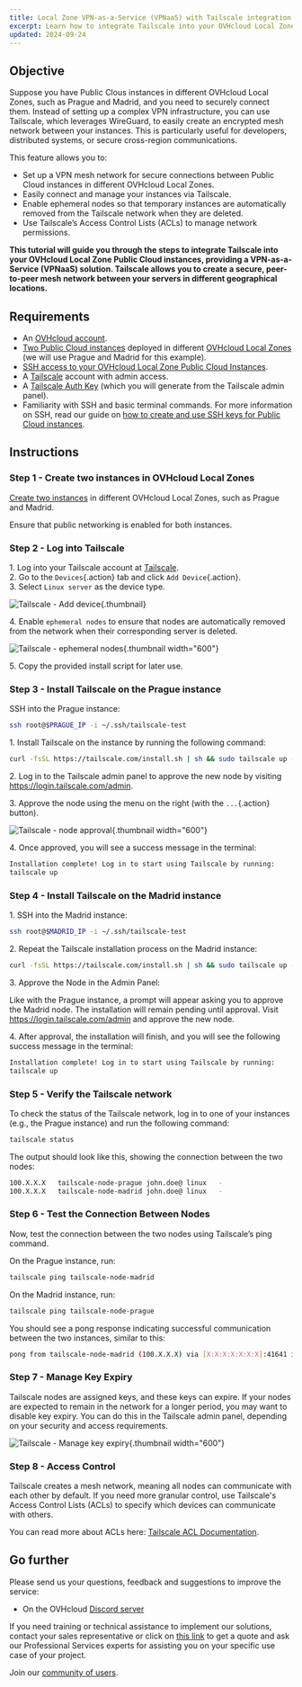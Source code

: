 ```yaml
---
title: Local Zone VPN-as-a-Service (VPNaaS) with Tailscale integration
excerpt: Learn how to integrate Tailscale into your OVHcloud Local Zone instances, providing a VPN-as-a-Service (VPNaaS) solution
updated: 2024-09-24
---
```


## Objective

Suppose you have Public Clous instances in different OVHcloud Local Zones, such as Prague and Madrid, and you need to securely connect them. Instead of setting up a complex VPN infrastructure, you can use Tailscale, which leverages WireGuard, to easily create an encrypted mesh network between your instances. This is particularly useful for developers, distributed systems, or secure cross-region communications.

This feature allows you to:

- Set up a VPN mesh network for secure connections between Public Cloud instances in different OVHcloud Local Zones.
- Easily connect and manage your instances via Tailscale.
- Enable ephemeral nodes so that temporary instances are automatically removed from the Tailscale network when they are deleted.
- Use Tailscale’s Access Control Lists (ACLs) to manage network permissions.

**This tutorial will guide you through the steps to integrate Tailscale into your OVHcloud Local Zone Public Cloud instances, providing a VPN-as-a-Service (VPNaaS) solution. Tailscale allows you to create a secure, peer-to-peer mesh network between your servers in different geographical locations.**

## Requirements

- An [OVHcloud account](/pages/account_and_service_management/account_information/ovhcloud-account-creation).
- [Two Public Cloud instances](/pages/public_cloud/compute/public-cloud-first-steps) deployed in different [OVHcloud Local Zones](/links/public-cloud/local-zones) (we will use Prague and Madrid for this example).
- [SSH access to your OVHcloud Local Zone Public Cloud Instances](/pages/public_cloud/compute/creating-ssh-keys-pci).
- A [Tailscale](https://tailscale.com/) account with admin access.
- A [Tailscale Auth Key](https://tailscale.com/kb/1085/auth-keys) (which you will generate from the Tailscale admin panel).
- Familiarity with SSH and basic terminal commands. For more information on SSH, read our guide on [how to create and use SSH keys for Public Cloud instances](/pages/public_cloud/compute/creating-ssh-keys-pci).

## Instructions

### Step 1 - Create two instances in OVHcloud Local Zones

[Create two instances](/pages/public_cloud/compute/public-cloud-first-steps) in different OVHcloud Local Zones, such as Prague and Madrid.

Ensure that public networking is enabled for both instances.

### Step 2 - Log into Tailscale

1\. Log into your Tailscale account at [Tailscale](https://login.tailscale.com/).<br>
2\. Go to the `Devices`{.action} tab and click `Add Device`{.action}.<br>
3\. Select `Linux server` as the device type.

![Tailscale - Add device](images/tailscale01.png){.thumbnail}

4\. Enable `ephemeral nodes` to ensure that nodes are automatically removed from the network when their corresponding server is deleted.

![Tailscale - ephemeral nodes](images/tailscale02.png){.thumbnail width="600"}

5\. Copy the provided install script for later use.

### Step 3 - Install Tailscale on the Prague instance

SSH into the Prague instance:

```bash
ssh root@$PRAGUE_IP -i ~/.ssh/tailscale-test
```

1\. Install Tailscale on the instance by running the following command:

```bash
curl -fsSL https://tailscale.com/install.sh | sh && sudo tailscale up --auth-key=$TAILSCALE-KEY
```

2\. Log in to the Tailscale admin panel to approve the new node by visiting <https://login.tailscale.com/admin>.

3\. Approve the node using the menu on the right (with the `...`{.action} button).

![Tailscale - node approval](images/tailscale03.png){.thumbnail width="600"}

4\. Once approved, you will see a success message in the terminal:

```bash
Installation complete! Log in to start using Tailscale by running:
tailscale up
```

### Step 4 - Install Tailscale on the Madrid instance

1\. SSH into the Madrid instance:

```bash
ssh root@$MADRID_IP -i ~/.ssh/tailscale-test
```

2\. Repeat the Tailscale installation process on the Madrid instance:

```bash
curl -fsSL https://tailscale.com/install.sh | sh && sudo tailscale up --auth-key=$TAILSCALE-KEY
```

3\. Approve the Node in the Admin Panel:

Like with the Prague instance, a prompt will appear asking you to approve the Madrid node. The installation will remain pending until approval.
Visit <https://login.tailscale.com/admin> and approve the new node.

4\. After approval, the installation will finish, and you will see the following success message in the terminal:

```bash
Installation complete! Log in to start using Tailscale by running:
tailscale up
```

### Step 5 - Verify the Tailscale network

To check the status of the Tailscale network, log in to one of your instances (e.g., the Prague instance) and run the following command:

```bash
tailscale status
```

The output should look like this, showing the connection between the two nodes:

```bash
100.X.X.X   tailscale-node-prague john.doe@ linux   -
100.X.X.X   tailscale-node-madrid john.doe@ linux   -
```

### Step 6 - Test the Connection Between Nodes

Now, test the connection between the two nodes using Tailscale’s ping command.

On the Prague instance, run:

```bash
tailscale ping tailscale-node-madrid
```

On the Madrid instance, run:

```bash
tailscale ping tailscale-node-prague
```

You should see a pong response indicating successful communication between the two instances, similar to this: 

```bash
pong from tailscale-node-madrid (100.X.X.X) via [X:X:X:X:X:X:X]:41641 in 34ms
```

### Step 7 - Manage Key Expiry

Tailscale nodes are assigned keys, and these keys can expire. If your nodes are expected to remain in the network for a longer period, you may want to disable key expiry. You can do this in the Tailscale admin panel, depending on your security and access requirements.

![Tailscale - Manage key expiry](images/tailscale04.png){.thumbnail width="600"}

### Step 8 - Access Control

Tailscale creates a mesh network, meaning all nodes can communicate with each other by default. If you need more granular control, use Tailscale's Access Control Lists (ACLs) to specify which devices can communicate with others.

You can read more about ACLs here: [Tailscale ACL Documentation](https://tailscale.com/kb/1393/access-control).

## Go further

Please send us your questions, feedback and suggestions to improve the service:

- On the OVHcloud [Discord server](https://discord.gg/ovhcloud)

If you need training or technical assistance to implement our solutions, contact your sales representative or click on [this link](/links/professional-services) to get a quote and ask our Professional Services experts for assisting you on your specific use case of your project.

Join our [community of users](/links/community).
